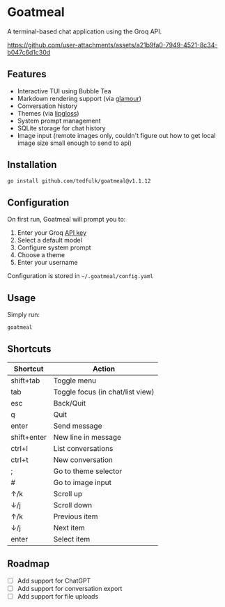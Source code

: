 
# Goatmeal

A terminal-based chat application using the Groq API.

https://github.com/user-attachments/assets/a21b9fa0-7949-4521-8c34-b047c6d1c30d

## Features

- Interactive TUI using Bubble Tea
- Markdown rendering support (via [glamour](https://github.com/charmbracelet/glamour))
- Conversation history
- Themes (via [lipgloss](https://github.com/charmbracelet/lipgloss))
- System prompt management
- SQLite storage for chat history
- Image input (remote images only, couldn't figure out how to get local image size small enough to send to api)

## Installation

```bash
go install github.com/tedfulk/goatmeal@v1.1.12
```

## Configuration

On first run, Goatmeal will prompt you to:

1. Enter your Groq [API key](https://console.groq.com/keys)
2. Select a default model
3. Configure system prompt
4. Choose a theme
5. Enter your username

Configuration is stored in `~/.goatmeal/config.yaml`

## Usage

Simply run:

```bash
goatmeal
```

## Shortcuts

| Shortcut | Action |
| --- | --- |
| shift+tab | Toggle menu |
| tab | Toggle focus (in chat/list view) |
| esc | Back/Quit |
| q | Quit |
| enter | Send message |
| shift+enter | New line in message |
| ctrl+l | List conversations |
| ctrl+t | New conversation |
| ; | Go to theme selector |
| # | Go to image input |
| ↑/k | Scroll up |
| ↓/j | Scroll down |
| ↑/k | Previous item |
| ↓/j | Next item |
| enter | Select item |

## Roadmap

- [ ] Add support for ChatGPT
- [ ] Add support for conversation export
- [ ] Add support for file uploads
